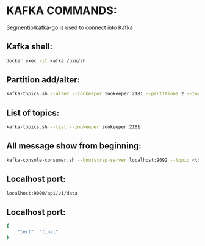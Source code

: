 # KAFKA COMMANDS:

Segmentio/kafka-go is used to connect into Kafka
## Kafka shell: 
```bash
docker exec -it kafka /bin/sh
```


## Partition add/alter:
```bash
kafka-topics.sh --alter --zookeeper zookeeper:2181 --partitions 2 --topic <topic name>
```


## List of topics:
```bash
kafka-topics.sh --list --zookeeper zookeeper:2181
```


## All message show from beginning:
```bash
kafka-console-consumer.sh --bootstrap-server localhost:9092 --topic <topic name> --from-beginning
```


## Localhost port:
```bash
localhost:9000/api/v1/data
```



## Localhost port:
```bash
{
    "text": "final"
}
```

